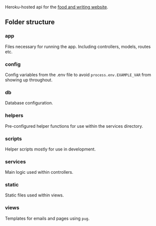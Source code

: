 Heroku-hosted api for the [food and writing website](https://github.com/wadada-design/foodandwriting-site).

## Folder structure

### app

Files necessary for running the app. Including controllers, models, routes etc.

### config

Config variables from the .env file to avoid `process.env.EXAMPLE_VAR` from showing up throughout.

### db

Database configuration.

### helpers

Pre-configured helper functions for use within the services directory.

### scripts

Helper scripts mostly for use in development.

### services

Main logic used within controllers.

### static

Static files used within views.

### views

Templates for emails and pages using `pug`.
